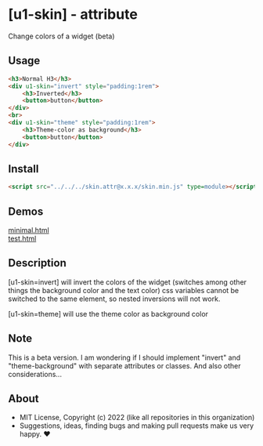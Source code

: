 # [u1-skin] - attribute
Change colors of a widget (beta)

## Usage

```html
<h3>Normal H3</h3>
<div u1-skin="invert" style="padding:1rem">
    <h3>Inverted</h3>
    <button>button</button>
</div>
<br>
<div u1-skin="theme" style="padding:1rem">
    <h3>Theme-color as background</h3>
    <button>button</button>
</div>
```

## Install

```html
<script src="../../../skin.attr@x.x.x/skin.min.js" type=module></script>
```

## Demos

[minimal.html](http://gcdn.li/u1ui/skin.attr@main/tests/minimal.html)  
[test.html](http://gcdn.li/u1ui/skin.attr@main/tests/test.html)  

## Description

[u1-skin=invert] will invert the colors of the widget (switches among other things the background color and the text color)
css variables cannot be switched to the same element, so nested inversions will not work.

[u1-skin=theme] will use the theme color as background color

## Note

This is a beta version. 
I am wondering if I should implement "invert" and "theme-background" with separate attributes or classes.
And also other considerations...

## About

- MIT License, Copyright (c) 2022 <u1> (like all repositories in this organization) <br>
- Suggestions, ideas, finding bugs and making pull requests make us very happy. ♥

